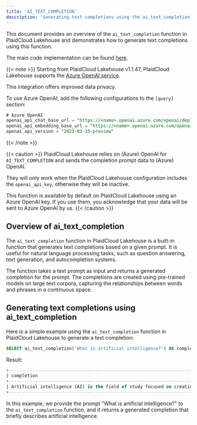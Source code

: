 ```yaml
---
title: 'AI_TEXT_COMPLETION'
description: 'Generating text completions using the ai_text_completion function in PlaidCloud Lakehouse'
---
```


This document provides an overview of the `ai_text_completion` function in PlaidCloud Lakehouse and demonstrates how to generate text completions using this function.

The main code implementation can be found [here](https://github.com/datafuselabs/databend/blob/1e93c5b562bd159ecb0f336bb88fd1b7f9dc4a62/src/common/openai/src/completion.rs).

{{< note >}}
Starting from PlaidCloud Lakehouse v1.1.47, PlaidCloud Lakehouse supports the [Azure OpenAI service](https://azure.microsoft.com/en-au/products/cognitive-services/openai-service).

This integration offers improved data privacy.

To use Azure OpenAI, add the following configurations to the `[query]` section:
```sql
# Azure OpenAI
openai_api_chat_base_url = "https://<name>.openai.azure.com/openai/deployments/<name>/"
openai_api_embedding_base_url = "https://<name>.openai.azure.com/openai/deployments/<name>/"
openai_api_version = "2023-03-15-preview"
```
{{< /note >}}

{{< caution >}}
PlaidCloud Lakehouse relies on (Azure) OpenAI for `AI_TEXT_COMPLETION` and sends the completion prompt data to (Azure) OpenAI.

They will only work when the PlaidCloud Lakehouse configuration includes the `openai_api_key`, otherwise they will be inactive.

This function is available by default on PlaidCloud Lakehouse using an Azure OpenAI key. If you use them, you acknowledge that your data will be sent to Azure OpenAI by us.
{{< /caution >}}


## Overview of ai_text_completion

The `ai_text_completion` function in PlaidCloud Lakehouse is a built-in function that generates text completions based on a given prompt. It is useful for natural language processing tasks, such as question answering, text generation, and autocompletion systems.

The function takes a text prompt as input and returns a generated completion for the prompt. The completions are created using pre-trained models on large text corpora, capturing the relationships between words and phrases in a continuous space.

## Generating text completions using ai_text_completion

Here is a simple example using the `ai_text_completion` function in PlaidCloud Lakehouse to generate a text completion:
```sql
SELECT ai_text_completion('What is artificial intelligence?') AS completion;
```

Result:
```sql
+--------------------------------------------------------------------------------------------------------------------+
| completion                                                                                                          |
+--------------------------------------------------------------------------------------------------------------------+
| Artificial intelligence (AI) is the field of study focused on creating machines and software capable of thinking, learning, and solving problems in a way that mimics human intelligence. This includes areas such as machine learning, natural language processing, computer vision, and robotics. |
+--------------------------------------------------------------------------------------------------------------------+
```

In this example, we provide the prompt "What is artificial intelligence?" to the `ai_text_completion` function, and it returns a generated completion that briefly describes artificial intelligence.